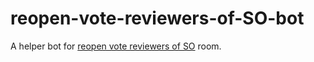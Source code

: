 # reopen-vote-reviewers-of-SO-bot
A helper bot for [reopen vote reviewers of SO](https://chat.stackoverflow.com/rooms/227446/reopen-vote-reviewers-of-so) room.
